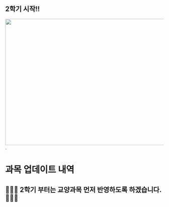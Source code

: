 
## 2학기 시작!!

<img src="https://s12.gifyu.com/images/Su18Z.gif" width="600" height="400" />.

# 과목 업데이트 내역

## 🙏🙏🙏 2학기 부터는 교양과목 먼저 반영하도록 하겠습니다. 🙏🙏🙏    
    
## 